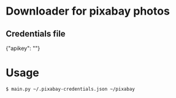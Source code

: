 # Downloader for pixabay photos

## Credentials file
{"apikey": "<your pixabay API key>"}

# Usage
```code
$ main.py ~/.pixabay-credentials.json ~/pixabay 
```
